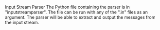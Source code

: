 Input Stream Parser
 The Python file containing the parser is in "inputstreamparser". The file can be run with any of the ".in" files as an argument. The parser will be able to extract and output the messages from the input stream.
